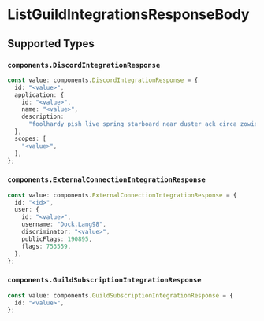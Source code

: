 # ListGuildIntegrationsResponseBody


## Supported Types

### `components.DiscordIntegrationResponse`

```typescript
const value: components.DiscordIntegrationResponse = {
  id: "<value>",
  application: {
    id: "<value>",
    name: "<value>",
    description:
      "foolhardy pish live spring starboard near duster ack circa zowie",
  },
  scopes: [
    "<value>",
  ],
};
```

### `components.ExternalConnectionIntegrationResponse`

```typescript
const value: components.ExternalConnectionIntegrationResponse = {
  id: "<id>",
  user: {
    id: "<value>",
    username: "Dock.Lang98",
    discriminator: "<value>",
    publicFlags: 190895,
    flags: 753559,
  },
};
```

### `components.GuildSubscriptionIntegrationResponse`

```typescript
const value: components.GuildSubscriptionIntegrationResponse = {
  id: "<value>",
};
```

